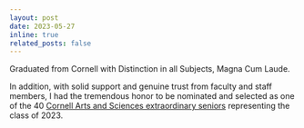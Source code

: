 ```yaml
---
layout: post
date: 2023-05-27
inline: true
related_posts: false
---
```


Graduated from Cornell with Distinction in all Subjects, Magna Cum Laude.

In addition, with solid support and genuine trust from faculty and staff members, I had the tremendous honor to be nominated and selected as one of the 40 [Cornell Arts and Sciences extraordinary seniors](https://as.cornell.edu/news/pandemic-served-reminder-focus-present) representing the class of 2023.
